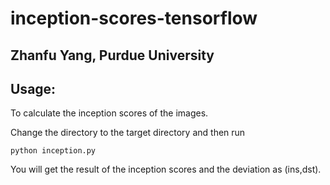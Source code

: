 # inception-scores-tensorflow

## Zhanfu Yang, Purdue University

## Usage:

To calculate the inception scores of the images.

Change the directory to the target directory and then run

`python inception.py`

You will get the result of the inception scores and the deviation as (ins,dst).
